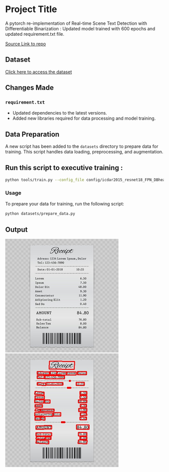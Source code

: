 # Project Title
A pytorch re-implementation of Real-time Scene Text Detection with Differentiable Binarization : Updated model trained with 600 epochs and updated requirement.txt file.


[Source Link to repo](https://github.com/WenmuZhou/DBNet.pytorch)

## Dataset 

[Click here to access the dataset](https://drive.google.com/drive/folders/1b8s2NZ4MEMj7Zig7kcWHy-yoi1gGeaHz?usp=sharing)

## Changes Made

### `requirement.txt`
- Updated dependencies to the latest versions.
- Added new libraries required for data processing and model training.

## Data Preparation

A new script has been added to the `datasets` directory to prepare data for training. This script handles data loading, preprocessing, and augmentation.

## Run this script to executive training :
```sh
python tools/train.py --config_file config/icdar2015_resnet18_FPN_DBhead_polyLR.yaml
```



### Usage

To prepare your data for training, run the following script:

```sh
python datasets/prepare_data.py
```

## Output
![Predicted Image](test/input/img_10.jpg)
![Result Image](test/img_10_result.jpg)

